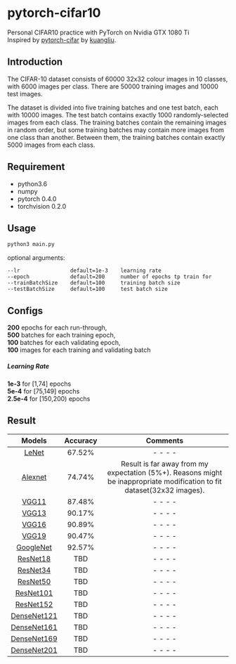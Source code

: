 # pytorch-cifar10
Personal CIFAR10 practice with PyTorch on Nvidia GTX 1080 Ti <br>
Inspired by [pytorch-cifar](https://github.com/kuangliu/pytorch-cifar) by [kuangliu](https://github.com/kuangliu). 

## Introduction
The CIFAR-10 dataset consists of 60000 32x32 colour images in 10 classes, with 6000 images per class. 
There are 50000 training images and 10000 test images. 

The dataset is divided into five training batches and one test batch, each with 10000 images. 
The test batch contains exactly 1000 randomly-selected images from each class. 
The training batches contain the remaining images in random order, but some training batches may contain more images from one class than another. 
Between them, the training batches contain exactly 5000 images from each class. 

## Requirement
- python3.6
- numpy
- pytorch 0.4.0
- torchvision 0.2.0

## Usage
```bash
python3 main.py
```
optional arguments:

    --lr                default=1e-3    learning rate
    --epoch             default=200     number of epochs tp train for
    --trainBatchSize    default=100     training batch size
    --testBatchSize     default=100     test batch size
## Configs
__200__ epochs for each run-through, <br>
__500__ batches for each training epoch, <br>
__100__ batches for each validating epoch, <br>
__100__ images for each training and validating batch

##### Learning Rate
__1e-3__ for [1,74] epochs <br>
__5e-4__ for [75,149] epochs <br>
__2.5e-4__ for [150,200) epochs <br>

## Result
Models | Accuracy | Comments
:---:|:---:|:---:
[LeNet](https://github.com/IvoryCandy/pytorch-cifar10/blob/master/models/LeNet.py) | 67.52% | - - - -
[Alexnet](https://github.com/IvoryCandy/pytorch-cifar10/blob/master/models/AlexNet.py) | 74.74% | Result is far away from my expectation (5%+). Reasons might be inappropriate modification to fit dataset(32x32 images). 
[VGG11](https://github.com/IvoryCandy/pytorch-cifar10/blob/master/models/VGG.py) | 87.48% | - - - -
[VGG13](https://github.com/IvoryCandy/pytorch-cifar10/blob/master/models/VGG.py)  | 90.17% | - - - -
[VGG16](https://github.com/IvoryCandy/pytorch-cifar10/blob/master/models/VGG.py) | 90.89% | - - - -
[VGG19](https://github.com/IvoryCandy/pytorch-cifar10/blob/master/models/VGG.py) | 90.47% | - - - -
[GoogleNet](https://github.com/IvoryCandy/pytorch-cifar10/blob/master/models/GoogleNet.py) | 92.57% | - - - -
[ResNet18](https://github.com/IvoryCandy/pytorch-cifar10/blob/master/models/ResNet.py) | TBD | - - - -
[ResNet34](https://github.com/IvoryCandy/pytorch-cifar10/blob/master/models/ResNet.py) | TBD | - - - -
[ResNet50](https://github.com/IvoryCandy/pytorch-cifar10/blob/master/models/ResNet.py) | TBD | - - - -
[ResNet101](https://github.com/IvoryCandy/pytorch-cifar10/blob/master/models/ResNet.py) | TBD | - - - -
[ResNet152](https://github.com/IvoryCandy/pytorch-cifar10/blob/master/models/ResNet.py) | TBD | - - - -
[DenseNet121](https://github.com/IvoryCandy/pytorch-cifar10/blob/master/models/DenseNet.py) | TBD | - - - -
[DenseNet161](https://github.com/IvoryCandy/pytorch-cifar10/blob/master/models/DenseNet.py) | TBD | - - - -
[DenseNet169](https://github.com/IvoryCandy/pytorch-cifar10/blob/master/models/DenseNet.py) | TBD | - - - -
[DenseNet201](https://github.com/IvoryCandy/pytorch-cifar10/blob/master/models/DenseNet.py) | TBD | - - - -
